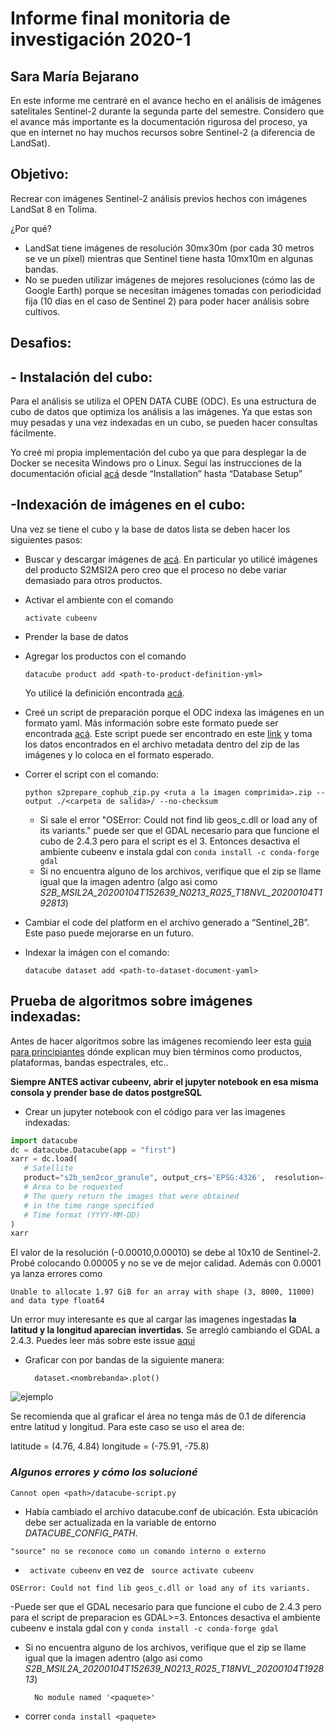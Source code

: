 # Informe final monitoria de investigación 2020-1
## Sara María Bejarano
En este informe me centraré en el avance hecho en el análisis de imágenes satelitales Sentinel-2 durante la segunda parte del semestre. Considero que el avance más importante es la documentación rigurosa del proceso, ya que en internet no hay muchos recursos sobre Sentinel-2 (a diferencia de LandSat).

## Objetivo: 
Recrear con imágenes Sentinel-2 análisis previos hechos con imágenes LandSat 8 en Tolima. 

¿Por qué?

- LandSat tiene imágenes de resolución 30mx30m (por cada 30 metros se ve un píxel) mientras que Sentinel tiene hasta 10mx10m en algunas bandas.
- No se pueden utilizar imágenes de mejores resoluciones (cómo las de Google Earth) porque se necesitan imágenes tomadas con periodicidad fija (10 días en el caso de Sentinel 2)  para poder hacer análisis sobre cultivos.
## Desafios: 
## - Instalación del cubo: 
Para el análisis se utiliza el OPEN DATA CUBE (ODC). Es una estructura de cubo de datos que optimiza los análisis a las imágenes. Ya que estas son muy pesadas y una vez indexadas en un cubo, se pueden hacer consultas fácilmente. 
 
Yo creé mi propia implementación del cubo ya que para desplegar la de Docker se necesita Windows pro o Linux. Seguí las instrucciones de la documentación oficial [acá](https://datacube-core.readthedocs.io/en/latest/ops/install.html) desde “Installation” hasta “Database Setup” 


## -Indexación de imágenes en el cubo:

Una vez se tiene el cubo y la base de datos lista se deben hacer los siguientes pasos: 

- Buscar y descargar imágenes de [acá]( https://scihub.copernicus.eu/dhus/#/home). En particular yo utilicé imágenes del producto S2MSI2A pero creo que el proceso no debe variar demasiado para otros productos.

- Activar el ambiente con el comando 

    ```activate cubeenv```
- Prender la base de datos 
- Agregar los productos con el comando 

    ```datacube product add <path-to-product-definition-yml>```

    Yo utilicé la definición encontrada [acá](https://github.com/opendatacube/datacube-core/blob/develop/docs/config_samples/dataset_types/s2_granules.yaml).
- Creé un script de preparación porque el ODC indexa las imágenes en un formato yaml. Más información sobre este formato puede ser encontrada [acá](https://datacube-core.readthedocs.io/en/latest/ops/dataset_documents.html#dataset-metadata-doc). Este script puede ser encontrado en este [link]() y toma los datos encontrados en el archivo metadata dentro del zip de las imágenes y lo coloca en el formato esperado. 
- Correr el script con el comando:

    ```python s2prepare_cophub_zip.py <ruta a la imagen comprimida>.zip --output ./<carpeta de salida>/ --no-checksum```

    - Si sale el error "OSError: Could not find lib geos_c.dll or load any of its variants." puede ser que el GDAL necesario para que funcione el cubo de 2.4.3 pero para el script es el 3. Entonces desactiva el ambiente cubeenv e instala gdal con 
    ```conda install -c conda-forge gdal```
    - Si no encuentra alguno de los archivos, verifique que el zip se llame igual que la imagen adentro (algo asi como *S2B_MSIL2A_20200104T152639_N0213_R025_T18NVL_20200104T192813*)


- Cambiar el code del platform en el archivo generado a “Sentinel_2B”. Este paso puede mejorarse en un futuro.
- Indexar la imágen con el comando:

    ```datacube dataset add <path-to-dataset-document-yaml>``` 


## Prueba de algoritmos sobre imágenes indexadas:
Antes de hacer algoritmos sobre las imágenes recomiendo leer esta [guia para principiantes](https://github.com/GeoscienceAustralia/dea-notebooks/tree/develop/Beginners_guide) dónde explican muy bien términos como productos, plataformas, bandas espectrales, etc..

**Siempre ANTES activar cubeenv, abrir el jupyter notebook en esa misma consola y prender base de datos postgreSQL**  

- Crear un jupyter notebook con el código para ver las imagenes indexadas:


 ```python
import datacube
dc = datacube.Datacube(app = "first")
xarr = dc.load(
    # Satellite 
    product="s2b_sen2cor_granule", output_crs='EPSG:4326',  resolution=(-0.00010,0.00010)
    # Area to be requested 
    # The query return the images that were obtained 
    # in the time range specified
    # Time format (YYYY-MM-DD)
)
xarr
 ```
 El valor de la resolución (-0.00010,0.00010) se debe al 10x10 de Sentinel-2. Probé colocando 0.00005 y no se ve de mejor calidad. Además con 0.0001 ya lanza errores como 

    Unable to allocate 1.97 GiB for an array with shape (3, 8000, 11000) and data type float64

Un error muy interesante es que al cargar las imagenes ingestadas **la latitud y la longitud aparecían invertidas**. Se arregló cambiando el GDAL a 2.4.3. Puedes leer más sobre este issue [aqui]( https://github.com/OSGeo/gdal/issues/1546)

- Graficar con por bandas de la siguiente manera: 

        dataset.<nombrebanda>.plot()

![ejemplo](https://i.imgur.com/3QPVCJ1.png)

Se recomienda que al graficar el área no tenga más de 0.1 de diferencia entre latitud y longitud. Para este caso se uso el area de:

latitude = (4.76, 4.84)
longitude = (-75.91, -75.8)


### ***Algunos errores y cómo los solucioné***
    Cannot open <path>/datacube-script.py
- Había cambiado el archivo datacube.conf de ubicación. Esta ubicación debe ser actualizada en la variable de entorno *DATACUBE_CONFIG_PATH*. 

```
"source" no se reconoce como un comando interno o externo
```
-  `` activate cubeenv`` en vez de `` source activate cubeenv`` 

    

```
OSError: Could not find lib geos_c.dll or load any of its variants. 
```
-Puede ser que el GDAL necesario para que funcione el cubo de 2.4.3 pero para el script de preparacion es GDAL>=3. Entonces desactiva el ambiente cubeenv e instala gdal con y
    ```conda install -c conda-forge gdal```

- Si no encuentra alguno de los archivos, verifique que el zip se llame igual que la imagen adentro (algo asi como *S2B_MSIL2A_20200104T152639_N0213_R025_T18NVL_20200104T192813*)


        No module named '<paquete>'
- correr ```conda install <paquete>```